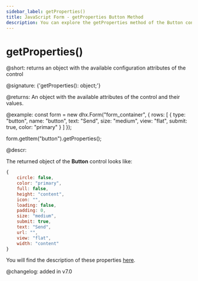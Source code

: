 ```yaml
---
sidebar_label: getProperties()
title: JavaScript Form - getProperties Button Method 
description: You can explore the getProperties method of the Button control of Form in the documentation of the DHTMLX JavaScript UI library. Browse developer guides and API reference, try out code examples and live demos, and download a free 30-day evaluation version of DHTMLX Suite.
---
```


# getProperties()

@short: returns an object with the available configuration attributes of the control

@signature: {'getProperties(): object;'}

@returns:
An object with the available attributes of the control and their values.

@example:
const form = new dhx.Form("form_container", {
    rows: [
        {
            type: "button",
            name: "button",
            text: "Send",
            size: "medium",
            view: "flat",
            submit: true,
            color: "primary"
        }
    ]
});

form.getItem("button").getProperties();

@descr:

The returned object of the **Button** control looks like:

~~~js
{
    circle: false, 
    color: "primary",
    full: false,
    height: "content",
    icon: "",
    loading: false,
    padding: 0,
    size: "medium",
    submit: true,
    text: "Send",
    url: "",
    view: "flat",
    width: "content"
}
~~~

You will find the description of these properties [here](form/api/button/api_button_properties.md).

@changelog: added in v7.0
